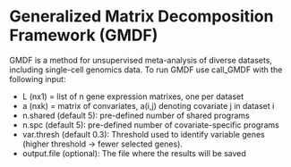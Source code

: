 # Generalized Matrix Decomposition Framework (GMDF)


GMDF is a method for unsupervised meta-analysis of diverse datasets, including single-cell genomics data.
To run GMDF use call_GMDF with the following input:

- L (nx1) = list of n gene expression matrixes, one per dataset
- a (nxk) = matrix of convariates, a(i,j) denoting covariate j in dataset i
- n.shared (default 5): pre-defined number of shared programs
- n.spc (default 5): pre-defined number of covariate-specific programs
- var.thresh (default 0.3): Threshold used to identify variable genes (higher threshold -> fewer selected genes). 
- output.file (optional): The file where the results will be saved
